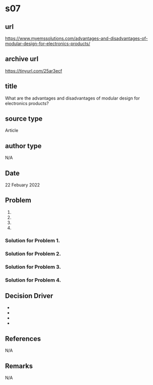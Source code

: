 # s07

## url
https://www.myemssolutions.com/advantages-and-disadvantages-of-modular-design-for-electronics-products/

## archive url
https://tinyurl.com/25ar3ecf

## title
What are the advantages and disadvantages of modular design for electronics products?

## source type
Article

## author type
N/A

## Date
22 Febuary 2022

## Problem
1. 
2.
3.
4.

### Solution for Problem 1.
### Solution for Problem 2.
### Solution for Problem 3.
### Solution for Problem 4.

## Decision Driver
-
-
-
-

## References
N/A

## Remarks
N/A